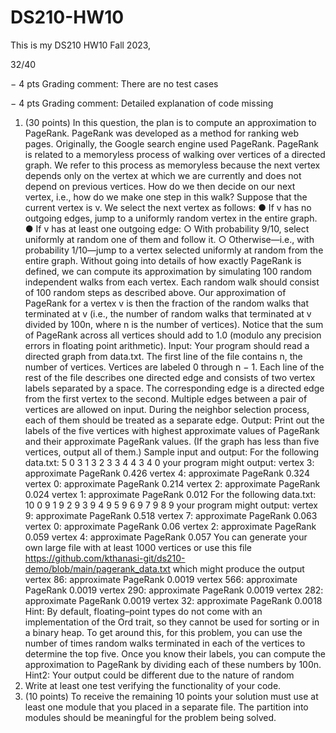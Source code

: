 # DS210-HW10

This is my DS210 HW10 Fall 2023, 

32/40

− 4 pts
Grading comment:
There are no test cases

− 4 pts
Grading comment:
Detailed explanation of code missing

1. (30 points) In this question, the plan is to compute an approximation to PageRank.
PageRank was developed as a method for ranking web pages. Originally, the Google
search engine used PageRank.
PageRank is related to a memoryless process of walking over vertices of a directed
graph. We refer to this process as memoryless because the next vertex depends only on
the vertex at which we are currently and does not depend on previous vertices. How do
we then decide on our next vertex, i.e., how do we make one step in this walk? Suppose
that the current vertex is v. We select the next vertex as follows:
● If v has no outgoing edges, jump to a uniformly random vertex in the entire
graph.
● If v has at least one outgoing edge:
○ With probability 9/10, select uniformly at random one of them and follow
it.
○ Otherwise—i.e., with probability 1/10—jump to a vertex selected uniformly
at random from the entire graph.
Without going into details of how exactly PageRank is defined, we can compute its
approximation by simulating 100 random independent walks from each vertex. Each
random walk should consist of 100 random steps as described above. Our
approximation of PageRank for a vertex v is then the fraction of the random walks that
terminated at v (i.e., the number of random walks that terminated at v divided by 100n,
where n is the number of vertices). Notice that the sum of PageRank across all vertices
should add to 1.0 (modulo any precision errors in floating point arithmetic).
Input: Your program should read a directed graph from data.txt. The first line of the file
contains n, the number of vertices. Vertices are labeled 0 through n − 1. Each line of the
rest of the file describes one directed edge and consists of two vertex labels separated
by a space. The corresponding edge is a directed edge from the first vertex to the
second. Multiple edges between a pair of vertices are allowed on input. During the
neighbor selection process, each of them should be treated as a separate edge.
Output: Print out the labels of the five vertices with highest approximate values of
PageRank and their approximate PageRank values. (If the graph has less than five
vertices, output all of them.)
Sample input and output:
For the following data.txt:
5
0 3
1 3
2 3
3 4
4 3
4 0
your program might output:
vertex 3: approximate PageRank 0.426
vertex 4: approximate PageRank 0.324
vertex 0: approximate PageRank 0.214
vertex 2: approximate PageRank 0.024
vertex 1: approximate PageRank 0.012
For the following data.txt:
10
0 9
1 9
2 9
3 9
4 9
5 9
6 9
7 9
8 9
your program might output:
vertex 9: approximate PageRank 0.518
vertex 7: approximate PageRank 0.063
vertex 0: approximate PageRank 0.06
vertex 2: approximate PageRank 0.059
vertex 4: approximate PageRank 0.057
You can generate your own large file with at least 1000 vertices or use this file
https://github.com/kthanasi-git/ds210-demo/blob/main/pagerank_data.txt
which might produce the output
vertex 86: approximate PageRank 0.0019
vertex 566: approximate PageRank 0.0019
vertex 290: approximate PageRank 0.0019
vertex 282: approximate PageRank 0.0019
vertex 32: approximate PageRank 0.0018
Hint: By default, floating–point types do not come with an implementation of the Ord trait,
so they cannot be used for sorting or in a binary heap. To get around this, for this
problem, you can use the number of times random walks terminated in each of the
vertices to determine the top five. Once you know their labels, you can compute the
approximation to PageRank by dividing each of these numbers by 100n.
Hint2: Your output could be different due to the nature of random
2. Write at least one test verifying the functionality of your code.
3. (10 points) To receive the remaining 10 points your solution must use at least one
module that you placed in a separate file. The partition into modules should be
meaningful for the problem being solved.
